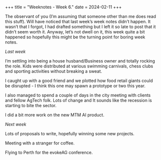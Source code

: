 +++
title = "Weeknotes - Week 6."
date = 2024-02-11
+++

The observant of you (I’m assuming that someone other than me does read this stuff). Will have noticed that last week’s week notes didn’t happen. It wasn’t that I forgot, I had drafted something but I left it so late to post that it didn’t seem worth it. Anyway, let’s not dwell on it, this week quite a bit happened so hopefully this might be the turning point for boring week notes. 

*Last week*

I’m settling into being a house husband/Business owner and totally rocking the role. Kids were distributed at various swimming carnivals, chess clubs and sporting activities without breaking a sweat. 

I caught up with a good friend and we plotted how food retail giants could be disrupted - I think this one may spawn a prototype or two this year. 

I also managed to spend a couple of days in the city meeting with clients and fellow AgTech folk. Lots of change and It sounds like the recession is starting to bite the sector. 

I did a bit more work on the new MTM AI product. 

*Next week*

Lots of proposals to write, hopefully winning some new projects. 

Meeting with a stranger for coffee.

Flying to Perth for the evokeAG conference. 

